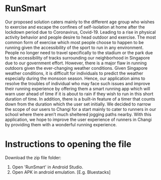 # RunSmart
Our proposed solution caters mainly to the different age group who wishes to exercise and escape the confines of self-isolation at home after the lockdown period due to Coronavirus, Covid-19. Leading to a rise in physical activity behavior and people desire to head outdoor and exercise. The most common form of exercise which most people choose to happen to be running given the accessibility of the sport to run in any environment. People no longer need to travel specifically to the stadium or the park due to the accessibility of tracks surrounding our neighborhood in Singapore due to our government effort. However, there is a major flaw in running outdoors given the ever-changing weather conditions. Given Singapore weather conditions, it is difficult for individuals to predict the weather especially during the monsoon season. Hence, our application aims to resolve the troubles of individual who may face such issues and improve their running experience by offering them a smart running app which will warn user ahead of time if it is about to rain if they wish to run in this short duration of time. In addition, there is a built-in feature of a timer that counts down from the duration which the user set initially. We decided to narrow the scope of our users to Changi for a start mainly to cater to runners in our school where there aren’t much sheltered jogging paths nearby. With this application, we hope to improve the user experience of runners in Changi by providing them with a wonderful running experience.

# Instructions to opening the file
Download the zip file folder:
1) Open 'RunSmart' in Android Studio.
2) Open APK in android emulation. [E.g. Bluestacks]
